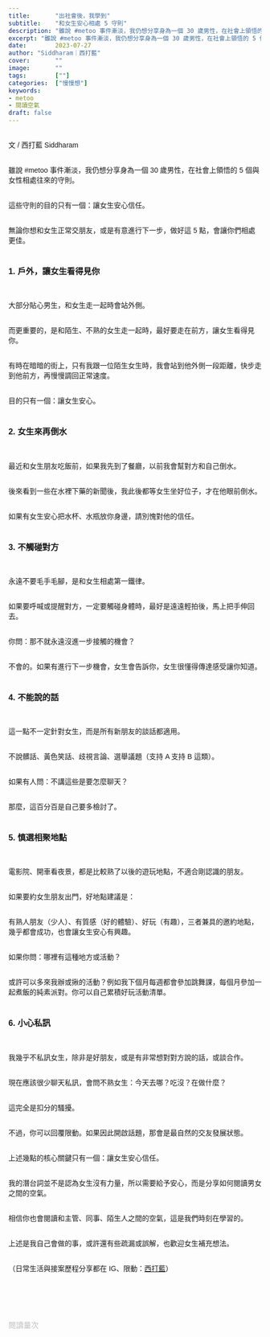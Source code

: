 ```yaml
---
title:       "出社會後，我學到"
subtitle:    "和女生安心相處 5 守則"
description: "雖說 #metoo 事件漸淡，我仍想分享身為一個 30 歲男性，在社會上領悟的 5 個與女性相處往來的守則..."
excerpt: "雖說 #metoo 事件漸淡，我仍想分享身為一個 30 歲男性，在社會上領悟的 5 個與女性相處往來的守則"
date:        2023-07-27
author: "Siddharam｜西打藍"
cover:       ""
image:       ""
tags:        [""]
categories:  ["慢慢想"]
keywords:
- metoo
- 閱讀空氣
draft: false
---
```


<article style="font-family: 'Noto Sans TC', '微軟正黑體', sans-serif; font-weight: 300;">

<br>文 / 西打藍 Siddharam<br><br>

雖說 #metoo 事件漸淡，我仍想分享身為一個 30 歲男性，在社會上領悟的 5 個與女性相處往來的守則。<br><br>

這些守則的目的只有一個：讓女生安心信任。<br><br>

無論你想和女生正常交朋友，或是有意進行下一步，做好這 5 點，會讓你們相處更佳。<br><br>

<h3 class="article-h1-color">1. 戶外，讓女生看得見你</h3><br>

大部分貼心男生，和女生走一起時會站外側。<br><br>

而更重要的，是和陌生、不熟的女生走一起時，最好要走在前方，讓女生看得見你。<br><br>

有時在暗暗的街上，只有我跟一位陌生女生時，我會站到他外側一段距離，快步走到他前方，再慢慢調回正常速度。<br><br>

目的只有一個：讓女生安心。<br><br>


<h3 class="article-h1-color">2. 女生來再倒水</h3><br>

最近和女生朋友吃飯前，如果我先到了餐廳，以前我會幫對方和自己倒水。<br><br>

後來看到一些在水裡下藥的新聞後，我此後都等女生坐好位子，才在他眼前倒水。<br><br>

如果有女生安心把水杯、水瓶放你身邊，請別愧對他的信任。<br><br>


<h3 class="article-h1-color">3. 不觸碰對方</h3><br>

永遠不要毛手毛腳，是和女生相處第一鐵律。<br><br>

如果要呼喊或提醒對方，一定要觸碰身體時，最好是遠遠輕拍後，馬上把手伸回去。<br><br>

你問：那不就永遠沒進一步接觸的機會？<br><br>

不會的。如果有進行下一步機會，女生會告訴你，女生很懂得傳達感受讓你知道。<br><br>


<h3 class="article-h1-color">4. 不能說的話</h3><br>

這一點不一定針對女生，而是所有新朋友的談話都適用。<br><br>

不說髒話、黃色笑話、歧視言論、選舉議題（支持 A 支持 B 這類）。<br><br>

如果有人問：不講這些是要怎麼聊天？<br><br>

那麼，這百分百是自己要多檢討了。<br><br>


<h3 class="article-h1-color">5. 慎選相聚地點</h3><br>

電影院、開車看夜景，都是比較熟了以後的遊玩地點，不適合剛認識的朋友。<br><br>

如果要約女生朋友出門，好地點建議是：<br><br>

有熟人朋友（少人）、有質感（好的體驗）、好玩（有趣），三者兼具的邀約地點，幾乎都會成功，也會讓女生安心有興趣。<br><br>

如果你問：哪裡有這種地方或活動？<br><br>

或許可以多來我辦或揪的活動？例如我下個月每週都會參加跳舞課，每個月參加一起煮飯的純素派對。你可以自己累積好玩活動清單。<br><br>


<h3 class="article-h1-color">6. 小心私訊</h3><br>

我幾乎不私訊女生，除非是好朋友，或是有非常想對對方說的話，或談合作。<br><br>

現在應該很少聊天私訊，會問不熟女生：今天去哪？吃沒？在做什麼？<br><br>

這完全是扣分的騷擾。<br><br>

不過，你可以回覆限動。如果因此開啟話題，那會是最自然的交友發展狀態。<br><br>

上述幾點的核心關鍵只有一個：讓女生安心信任。<br><br>

我的潛台詞並不是認為女生沒有力量，所以需要給予安心，而是分享如何閱讀男女之間的空氣。<br><br>

相信你也會閱讀和主管、同事、陌生人之間的空氣，這是我們時刻在學習的。<br><br>

上述是我自己會做的事，或許還有些疏漏或誤解，也歡迎女生補充想法。<br><br>




（日常生活與接案歷程分享都在 IG、限動：<a href="https://www.instagram.com/sidd.blue/" target="_blank">西打藍</a>）<br><br>

<!-- <h3 class="article-h1-color"></h3><br> -->

<br><br><br>

</article>

<div style="color: #bfbfbf; font-size: 15px;" id="busuanzi_container_page_pv">
  閱讀量<span id="busuanzi_value_page_pv"></span>次
</div>

<script src="../../js/post.js"></script>
